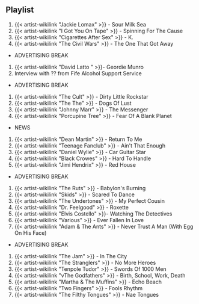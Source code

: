 ## Playlist

1. {{< artist-wikilink "Jackie Lomax" >}} - Sour Milk Sea
2. {{< artist-wikilink "I Got You On Tape" >}} - Spinning For The Cause
3. {{< artist-wikilink "Cigarettes After Sex" >}} - K.
4. {{< artist-wikilink "The Civil Wars" >}} - The One That Got Away

- ADVERTISING BREAK

1. {{< artist-wikilink "David Latto " >}}- Geordie Munro
2. Interview with ?? from Fife Alcohol Support Service

- ADVERTISING BREAK

1. {{< artist-wikilink "The Cult" >}} - Dirty Little Rockstar
2. {{< artist-wikilink "The The" >}} - Dogs Of Lust
3. {{< artist-wikilink "Johnny Marr" >}} - The Messenger
4. {{< artist-wikilink "Porcupine Tree" >}} - Fear Of A Blank Planet

- NEWS

1. {{< artist-wikilink "Dean Martin" >}} - Return To Me
2. {{< artist-wikilink "Teenage Fanclub" >}} - Ain't That Enough
3. {{< artist-wikilink "Daniel Wylie" >}} - Car Guitar Star
4. {{< artist-wikilink "Black Crowes" >}} - Hard To Handle
5. {{< artist-wikilink "Jimi Hendrix" >}} - Red House

- ADVERTISING BREAK

1. {{< artist-wikilink "The Ruts" >}} - Babylon's Burning
2. {{< artist-wikilink "Skids" >}} - Scared To Dance
3. {{< artist-wikilink "The Undertones" >}} - My Perfect Cousin
4. {{< artist-wikilink "Dr. Feelgood" >}} - Roxette
5. {{< artist-wikilink "Elvis Costello" >}}- Watching The Detectives
6. {{< artist-wikilink "Various" >}} - Ever Fallen In Love
7. {{< artist-wikilink "Adam & The Ants" >}} - Never Trust A Man (With Egg On His Face)

- ADVERTISING BREAK

1. {{< artist-wikilink "The Jam" >}} - In The City
2. {{< artist-wikilink "The Stranglers" >}} - No More Heroes
3. {{< artist-wikilink "Tenpole Tudor" >}} - Swords Of 1000 Men
4. {{< artist-wikilink "vThe Godfathers" >}} - Birth, School, Work, Death
5. {{< artist-wikilink "Martha & The Muffins" >}} - Echo Beach
6. {{< artist-wikilink "Two Fingers" >}} - Fools Rhythm
7. {{< artist-wikilink "The Filthy Tongues" >}} - Nae Tongues
